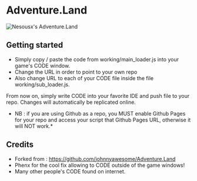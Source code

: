 # Adventure.Land

![Nesousx's Adventure.Land](https://www.alogh.com/Adventure.Land/assets/img/logo.png "Nesousx's Adventure.Land")

## Getting started

* Simply copy / paste the code from working/main_loader.js into your game's CODE window.
* Change the URL in order to point to your own repo
* Also change URL to each of your CODE file inside the file working/sub_loader.js.
 
 From now on, simply write CODE into your favorite IDE and push file to your repo. Changes will automatically be replicated online.

 * NB : if you are using Github as a repo, you MUST enable Github Pages for your repo and access your script that Github Pages URL, otherwise it will NOT work.*

## Credits

* Forked from : https://github.com/johnnyawesome/Adventure.Land
* Phenx for the cool fix allowing to CODE outside of the game windows!
* Many other people's CODE found on internet.